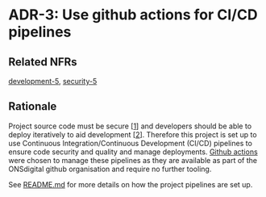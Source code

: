 # ADR-3: Use github actions for CI/CD pipelines

## Related NFRs

[development-5][1], [security-5][2]

## Rationale

Project source code must be secure \[[1]\] and developers should be able to deploy iteratively to aid development \[[2]\]. Therefore this project is set up to use Continuous Integration/Continuous Development (CI/CD) pipelines to ensure code security and quality and manage deployments. [Github actions](https://github.com/features/actions) were chosen to manage these pipelines as they are available as part of the ONSdigital github organisation and require no further tooling.

See [README.md](../../README.md) for more details on how the project pipelines are set up.

[1]: ../non-functional-requirements/development.md#development-5
[2]: ../non-functional-requirements/security.md#security-5
